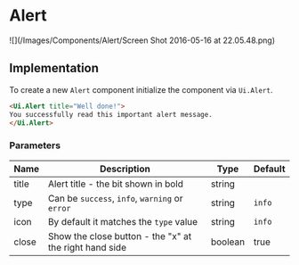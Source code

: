 # Alert

![](/Images/Components/Alert/Screen Shot 2016-05-16 at 22.05.48.png)

## Implementation
To create a new `Alert` component initialize the component via `Ui.Alert`.

```html
<Ui.Alert title="Well done!">
You successfully read this important alert message.
</Ui.Alert>
```

### Parameters
| Name | Description | Type | Default |
| --- | --- | --- | --- |
| title | Alert title - the bit shown in bold | string |  |
| type | Can be `success`, `info`, `warning` or `error`  | string | `info` |
| icon | By default it matches the `type` value  | string | `info` |
| close | Show the close button - the "x" at the right hand side   | boolean | true |



